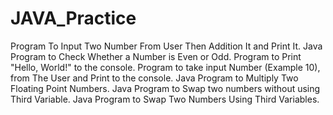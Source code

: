 # JAVA_Practice

Program To Input Two Number From User Then Addition It and Print It.
Java Program to Check Whether a Number is Even or Odd.
Program to Print "Hello, World!" to the console.
Program to take input Number (Example 10), from The User and Print to the console.
Java Program to Multiply Two Floating Point Numbers.
Java Program to Swap two numbers without using Third Variable.
Java Program to Swap Two Numbers Using Third Variables.
